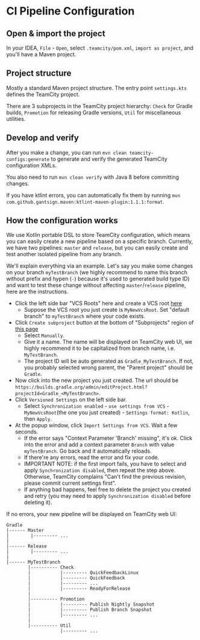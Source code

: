 # CI Pipeline Configuration

## Open & import the project

In your IDEA, `File` - `Open`, select `.teamcity/pom.xml`, `import as project`, and you'll have a Maven project.

## Project structure

Mostly a standard Maven project structure. The entry point `settings.kts` defines the TeamCity project.

There are 3 subprojects in the TeamCity project hierarchy: `Check` for Gradle builds, `Promotion` for releasing Gradle versions, `Util` for miscellaneous utilities.

## Develop and verify

After you make a change, you can run `mvn clean teamcity-configs:generate` to generate and verify the generated TeamCity configuration XMLs.

You also need to run `mvn clean verify` with Java 8 before committing changes.

If you have ktlint errors, you can automatically fix them by running `mvn com.github.gantsign.maven:ktlint-maven-plugin:1.1.1:format`.

## How the configuration works

We use Kotlin portable DSL to store TeamCity configuration, which means you can easily create a new pipeline
based on a specific branch. Currently, we have two pipelines: `master` and `release`, but you can easily create
and test another isolated pipeline from any branch. 

We'll explain everything via an example. Let's say you make some changes on your branch `myTestBranch`
(we highly recommend to name this branch without prefix and hypen (`-`) because it's used to generated build type ID) and want to
test these change without affecting `master`/`release` pipeline, here are the instructions.

- Click the left side bar "VCS Roots" here and create a VCS root [here](https://builds.gradle.org/admin/editProject.html?projectId=Gradle&cameFromUrl=%2Fproject.html%3FprojectId%3DGradle%26tab%3DprojectOverview%26branch_Gradle_Master_Check%3Dmaster)
  - Suppose the VCS root you just create is `MyNewVcsRoot`. Set "default branch" to `myTestBranch` where your code exists.
- Click `Create subproject` button at the bottom of "Subprojects" region of [this page](https://builds.gradle.org/admin/editProject.html?projectId=Gradle&tab=projectGeneralTab)
  - Select `Manually`.
  - Give it a name. The name will be displayed on TeamCity web UI, we highly recommend it to be capitalized from branch name, i.e. `MyTestBranch`.
  - The project ID will be auto generated as `Gradle_MyTestBranch`. If not, you probably selected wrong parent, the "Parent project" should be `Gradle`.
- Now click into the new project you just created. The url should be `https://builds.gradle.org/admin/editProject.html?projectId=Gradle_<MyTestBranch>`.
- Click `Versioned Settings` on the left side bar.
  - Select `Synchronization enabled` - `use settings from VCS` - `MyNewVcsRoot`(the one you just created) - `Settings format: Kotlin`, then `Apply`.
- At the popup window, click `Import Settings from VCS`. Wait a few seconds. 
  - If the error says "Context Parameter 'Branch' missing", it's ok. Click into the error and add a context parameter `Branch` with value `myTestBranch`. Go back and it automatically reloads.
  - If there're any errors, read the error and fix your code.
  - IMPORTANT NOTE: if the first import fails, you have to select and apply `Synchronization disabled`, then repeat the step above.
    Otherwise, TeamCity complains "Can't find the previous revision, please commit current settings first".
  - If anything bad happens, feel free to delete the project you created and retry (you may need to apply `Synchronization disabled` before deleting it).  
    
If no errors, your new pipeline will be displayed on TeamCity web UI:

```
Gradle
|------ Master
|        |--------- ...
|
|------ Release
|        |--------- ...
|                
|------ MyTestBranch
        |---------- Check
        |           |--------- QuickFeedbackLinux
        |           |--------- QuickFeedback
        |           |--------- ...
        |           |--------- ReadyForRelease
        |
        |---------- Promotion
        |           |--------- Publish Nightly Snapshot
        |           |--------- Publish Branch Snapshot
        |           |--------- ...
        |
        |---------- Util
                    |--------- ...
```

